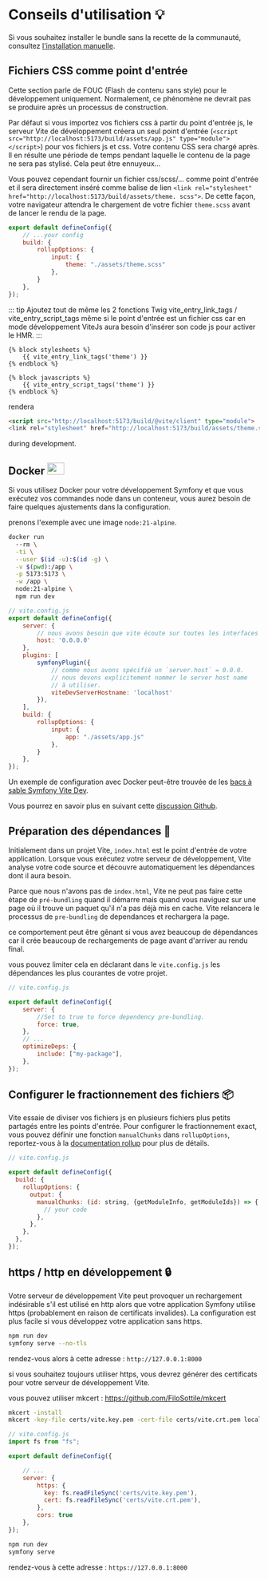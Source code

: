 
# Conseils d'utilisation 💡

Si vous souhaitez installer le bundle sans la recette de la communauté, consultez [l'installation manuelle](/fr/extra/manual-installation.html).

## Fichiers CSS comme point d'entrée

Cette section parle de FOUC (Flash de contenu sans style) pour le développement uniquement. Normalement, ce phénomène ne devrait pas se produire après un processus de construction.

Par défaut si vous importez vos fichiers css à partir du point d'entrée js, le serveur Vite de développement créera un seul point d'entrée (`<script src="http://localhost:5173/build/assets/app.js" type="module"> </script>`) pour vos fichiers js et css. Votre contenu CSS sera chargé après. Il en résulte une période de temps pendant laquelle le contenu de la page ne sera pas stylisé. Cela peut être ennuyeux...

Vous pouvez cependant fournir un fichier css/scss/... comme point d'entrée et il sera directement inséré comme balise de lien `<link rel="stylesheet" href="http://localhost:5173/build/assets/theme. scss">`.
De cette façon, votre navigateur attendra le chargement de votre fichier `theme.scss` avant de lancer le rendu de la page.

```js
export default defineConfig({
    // ...your config
    build: {
        rollupOptions: {
            input: {
                theme: "./assets/theme.scss"
            },
        }
    },
});
```

::: tip
Ajoutez tout de même les 2 fonctions Twig vite_entry_link_tags / vite_entry_script_tags
même si le point d'entrée est un fichier css car en mode développement ViteJs aura besoin d'insérer son code js pour activer le HMR.
:::

```twig
{% block stylesheets %}
    {{ vite_entry_link_tags('theme') }}
{% endblock %}

{% block javascripts %}
    {{ vite_entry_script_tags('theme') }}
{% endblock %}
```

rendera
```html
<script src="http://localhost:5173/build/@vite/client" type="module">
<link rel="stylesheet" href="http://localhost:5173/build/assets/theme.scss">
```
during development.

## Docker <img src="/images/logo-docker.svg" width="34" height="24" style="display: inline;" />

Si vous utilisez Docker pour votre développement Symfony et que vous exécutez vos commandes node dans un conteneur, vous aurez besoin de faire quelques ajustements dans la configuration.

prenons l'exemple avec une image `node:21-alpine`.

```bash
docker run
  --rm \
  -ti \
  --user $(id -u):$(id -g) \
  -v $(pwd):/app \
  -p 5173:5173 \
  -w /app \
  node:21-alpine \
  npm run dev
```


```js
// vite.config.js
export default defineConfig({
    server: {
        // nous avons besoin que vite écoute sur toutes les interfaces
        host: '0.0.0.0'
    },
    plugins: [
        symfonyPlugin({
            // comme nous avons spécifié un `server.host` = 0.0.0.
            // nous devons explicitement nommer le server host name
            // à utiliser.
            viteDevServerHostname: 'localhost'
        }),
    ],
    build: {
        rollupOptions: {
            input: {
                app: "./assets/app.js"
            },
        }
    },
});
```

Un exemple de configuration avec Docker peut-être trouvée de les [bacs à sable Symfony Vite Dev](https://github.com/lhapaipai/symfony-vite-dev/tree/main/playground).

Vous pourrez en savoir plus en suivant cette [discussion Github](https://github.com/lhapaipai/vite-bundle/issues/26).

## Préparation des dépendances 🏃

Initialement dans un projet Vite, `index.html` est le point d'entrée de votre application. Lorsque vous exécutez votre serveur de développement, Vite analyse votre code source et découvre automatiquement les dépendances dont il aura besoin.

Parce que nous n'avons pas de `index.html`, Vite ne peut pas faire cette étape de `pré-bundling` quand il démarre mais quand vous naviguez sur une page où il trouve un paquet qu'il n'a pas déjà mis en cache. Vite relancera le processus de `pre-bundling` de dependances et rechargera la page.

ce comportement peut être gênant si vous avez beaucoup de dépendances car il crée beaucoup de rechargements de page avant d'arriver au rendu final.

vous pouvez limiter cela en déclarant dans le `vite.config.js` les dépendances les plus courantes de votre projet.

```js
// vite.config.js

export default defineConfig({
    server: {
        //Set to true to force dependency pre-bundling.
        force: true,
    },
    // ...
    optimizeDeps: {
        include: ["my-package"],
    },
});
```
## Configurer le fractionnement des fichiers 📦

Vite essaie de diviser vos fichiers js en plusieurs fichiers plus petits partagés entre les points d'entrée. Pour configurer le fractionnement exact, vous pouvez définir une fonction `manualChunks` dans `rollupOptions`, reportez-vous à la [documentation rollup](https://rollupjs.org/configuration-options/#output-manualchunks) pour plus de détails.

```js
// vite.config.js

export default defineConfig({
  build: {
    rollupOptions: {
      output: {
        manualChunks: (id: string, {getModuleInfo, getModuleIds}) => {
          // your code
        },
      },
    },
  },
});
```

## https / http en développement 🔒

Votre serveur de développement Vite peut provoquer un rechargement indésirable s'il est utilisé en http alors que votre application Symfony utilise https (probablement en raison de certificats invalides). La configuration est plus facile si vous développez votre application sans https.


```bash
npm run dev
symfony serve --no-tls
```

rendez-vous alors à cette adresse : `http://127.0.0.1:8000`

si vous souhaitez toujours utiliser https, vous devrez générer des certificats pour votre serveur de développement Vite.

vous pouvez utiliser mkcert : https://github.com/FiloSottile/mkcert

```bash
mkcert -install
mkcert -key-file certs/vite.key.pem -cert-file certs/vite.crt.pem localhost 127.0.0.1

```

```js
// vite.config.js
import fs from "fs";

export default defineConfig({

    // ...
    server: {
        https: {
          key: fs.readFileSync('certs/vite.key.pem'),
          cert: fs.readFileSync('certs/vite.crt.pem'),
        },
        cors: true
    },
});
```

```bash
npm run dev
symfony serve
```

rendez-vous à cette adresse : `https://127.0.0.1:8000`


